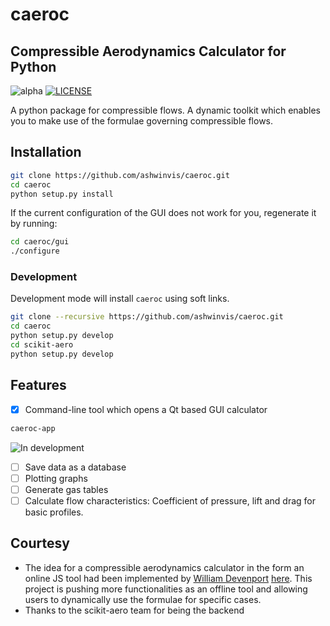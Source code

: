 caeroc
======
Compressible Aerodynamics Calculator for Python
-----------------------------------------------
![alpha](https://img.shields.io/badge/caeroc-v0.0.2a-green.svg) 
[![LICENSE](https://img.shields.io/badge/license-GPL-blue.svg)](/LICENSE)

A python package for compressible flows. A dynamic toolkit which enables you to make use of the formulae governing compressible flows.

Installation
------------
```bash
git clone https://github.com/ashwinvis/caeroc.git
cd caeroc
python setup.py install
```

If the current configuration of the GUI does not work for you, regenerate it by
running:
```bash
cd caeroc/gui
./configure
```

### Development
Development mode will install `caeroc` using soft links.

```bash
git clone --recursive https://github.com/ashwinvis/caeroc.git
cd caeroc
python setup.py develop
cd scikit-aero
python setup.py develop
```

Features
--------
- [x] Command-line tool which opens a Qt based GUI calculator

```bash
caeroc-app
```
![In development](http://i.imgur.com/7Bb0ypN.png)

- [ ] Save data as a database
- [ ] Plotting graphs
- [ ] Generate gas tables
- [ ] Calculate flow characteristics: Coefficient of pressure, lift and drag for basic profiles.

Courtesy
--------
* The idea for a compressible aerodynamics calculator in the form an online JS tool had been implemented by [William Devenport](http://www.aoe.vt.edu/people/faculty.php?fac_id=wdevenpo) [here](http://www.dept.aoe.vt.edu/~devenpor/aoe3114/calc.html). 
This project is pushing more functionalities as an offline tool and allowing users to dynamically use the formulae for specific cases.
* Thanks to the scikit-aero team for being the backend
